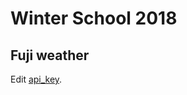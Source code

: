 Winter School 2018 
==================

Fuji weather
------------

Edit [api_key](https://github.com/airalab/robonomics-winter-school-2018/blob/master/fuji_weather/scripts/worker_node#L91).


